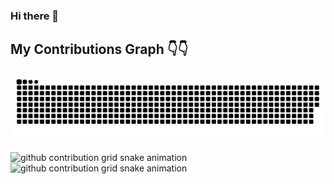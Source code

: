 ### Hi there 👋

<!--
**Garvit1809/Garvit1809** is a ✨ _special_ ✨ repository because its `README.md` (this file) appears on your GitHub profile.

Here are some ideas to get you started:

- 🔭 I’m currently working on ...
- 🌱 I’m currently learning ...
- 👯 I’m looking to collaborate on ...
- 🤔 I’m looking for help with ...
- 💬 Ask me about ...
- 📫 How to reach me: ...
- 😄 Pronouns: ...
- ⚡ Fun fact: ...
-->


## My Contributions Graph 👇👇 

<img alt="snake eating my contribution" src="https://github.com/Garvit1809/Garvit1809/blob/output/github-contribution-grid-snake.svg">


![github contribution grid snake animation](https://github.com/Garvit1809/Garvit1809/output/github-contribution-grid-snake-dark.svg#gh-dark-mode-only)
![github contribution grid snake animation](https://github.com/Garvit1809/Garvit1809/output/github-contribution-grid-snake.svg#gh-light-mode-only)
